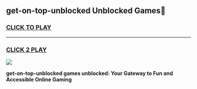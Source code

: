 
## get-on-top-unblocked Unblocked Games👋
<h3>
<a href="https://news.freeplayer.one?title=get-on-top-unblocked&ref=16F">CLICK TO PLAY</a></h3>
<hr>

<h3>
<a href="https://news.freeplayer.one?title=get-on-top-unblocked&ref=16F">CLICK 2 PLAY</a>
  
</h3>

<a href="https://news.freeplayer.one?title=get-on-top-unblocked&ref=16F/"><img src="https://clearcache.store/games.png"></a>


**get-on-top-unblocked games unblocked: Your Gateway to Fun and Accessible Online Gaming**
